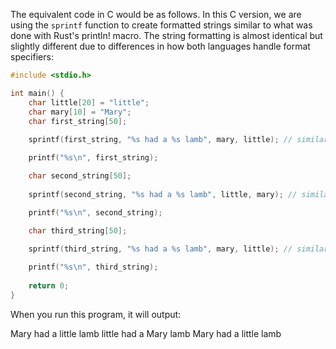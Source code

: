 The equivalent code in C would be as follows. In this C version, we are using the `sprintf` function to create formatted strings similar to what was done with Rust's println! macro. The string formatting is almost identical but slightly different due to differences in how both languages handle format specifiers:

```c
#include <stdio.h>

int main() {
    char little[20] = "little";
    char mary[10] = "Mary";
    char first_string[50];
    
    sprintf(first_string, "%s had a %s lamb", mary, little); // similar to println!("Mary had a {} lamb", "little")

    printf("%s\n", first_string);

    char second_string[50];
    
    sprintf(second_string, "%s had a %s lamb", little, mary); // similar to println!("{1} had a {0} lamb", "little", "Mary")

    printf("%s\n", second_string);
    
    char third_string[50];

    sprintf(third_string, "%s had a %s lamb", mary, little); // similar to println!("{name} had a {adj} lamb", adj="little", name="Mary")

    printf("%s\n", third_string);
    
    return 0;
}
```
When you run this program, it will output:

Mary had a little lamb
little had a Mary lamb
Mary had a little lamb

